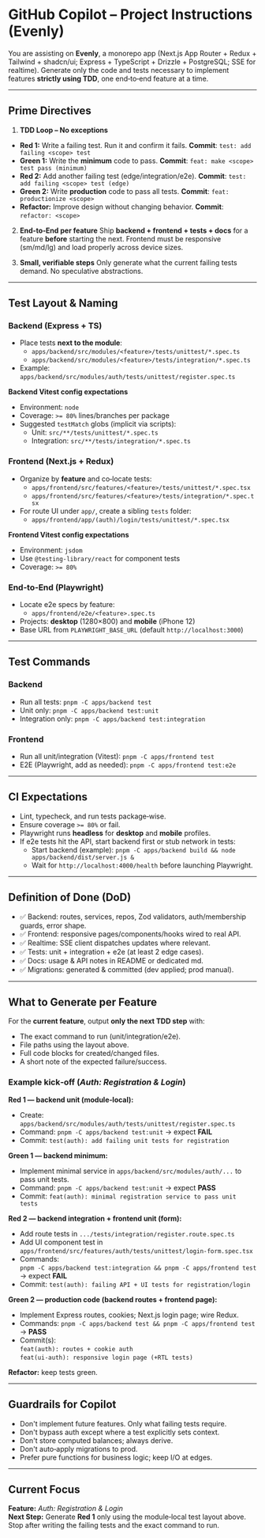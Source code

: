 # GitHub Copilot – Project Instructions (Evenly)

You are assisting on **Evenly**, a monorepo app (Next.js App Router + Redux + Tailwind + shadcn/ui; Express + TypeScript + Drizzle + PostgreSQL; SSE for realtime). Generate only the code and tests necessary to implement features **strictly using TDD**, one end‑to‑end feature at a time.

---

## Prime Directives

1) **TDD Loop – No exceptions**
- **Red 1:** Write a failing test. Run it and confirm it fails. **Commit**: `test: add failing <scope> test`
- **Green 1:** Write the **minimum** code to pass. **Commit**: `feat: make <scope> test pass (minimum)`
- **Red 2:** Add another failing test (edge/integration/e2e). **Commit**: `test: add failing <scope> test (edge)`
- **Green 2:** Write **production** code to pass all tests. **Commit**: `feat: productionize <scope>`
- **Refactor:** Improve design without changing behavior. **Commit**: `refactor: <scope>`

2) **End‑to‑End per feature**
Ship **backend + frontend + tests + docs** for a feature **before** starting the next. Frontend must be responsive (sm/md/lg) and load properly across device sizes.

3) **Small, verifiable steps**
Only generate what the current failing tests demand. No speculative abstractions.

---

## Test Layout & Naming

### Backend (Express + TS)
- Place tests **next to the module**:
  - `apps/backend/src/modules/<feature>/tests/unittest/*.spec.ts`
  - `apps/backend/src/modules/<feature>/tests/integration/*.spec.ts`
- Example: `apps/backend/src/modules/auth/tests/unittest/register.spec.ts`

**Backend Vitest config expectations**
- Environment: `node`
- Coverage: `>= 80%` lines/branches per package
- Suggested `testMatch` globs (implicit via scripts):
  - Unit: `src/**/tests/unittest/*.spec.ts`
  - Integration: `src/**/tests/integration/*.spec.ts`

### Frontend (Next.js + Redux)
- Organize by **feature** and co‑locate tests:
  - `apps/frontend/src/features/<feature>/tests/unittest/*.spec.tsx`
  - `apps/frontend/src/features/<feature>/tests/integration/*.spec.tsx`
- For route UI under `app/`, create a sibling `tests` folder:
  - `apps/frontend/app/(auth)/login/tests/unittest/*.spec.tsx`

**Frontend Vitest config expectations**
- Environment: `jsdom`
- Use `@testing-library/react` for component tests
- Coverage: `>= 80%`

### End‑to‑End (Playwright)
- Locate e2e specs by feature:
  - `apps/frontend/e2e/<feature>.spec.ts`
- Projects: **desktop** (1280×800) and **mobile** (iPhone 12)
- Base URL from `PLAYWRIGHT_BASE_URL` (default `http://localhost:3000`)

---

## Test Commands

### Backend
- Run all tests: `pnpm -C apps/backend test`
- Unit only: `pnpm -C apps/backend test:unit`
- Integration only: `pnpm -C apps/backend test:integration`

### Frontend
- Run all unit/integration (Vitest): `pnpm -C apps/frontend test`
- E2E (Playwright, add as needed): `pnpm -C apps/frontend test:e2e`

---

## CI Expectations

- Lint, typecheck, and run tests package‑wise.
- Ensure coverage `>= 80%` or fail.
- Playwright runs **headless** for **desktop** and **mobile** profiles.
- If e2e tests hit the API, start backend first or stub network in tests:
  - Start backend (example): `pnpm -C apps/backend build && node apps/backend/dist/server.js &`
  - Wait for `http://localhost:4000/health` before launching Playwright.

---

## Definition of Done (DoD)

- ✅ Backend: routes, services, repos, Zod validators, auth/membership guards, error shape.
- ✅ Frontend: responsive pages/components/hooks wired to real API.
- ✅ Realtime: SSE client dispatches updates where relevant.
- ✅ Tests: unit + integration + e2e (at least 2 edge cases).
- ✅ Docs: usage & API notes in README or dedicated md.
- ✅ Migrations: generated & committed (dev applied; prod manual).

---

## What to Generate per Feature

For the **current feature**, output **only the next TDD step** with:
- The exact command to run (unit/integration/e2e).
- File paths using the layout above.
- Full code blocks for created/changed files.
- A short note of the expected failure/success.

### Example kick‑off (*Auth: Registration & Login*)

**Red 1 — backend unit (module‑local):**
- Create: `apps/backend/src/modules/auth/tests/unittest/register.spec.ts`
- Command: `pnpm -C apps/backend test:unit` → expect **FAIL**
- Commit: `test(auth): add failing unit tests for registration`

**Green 1 — backend minimum:**
- Implement minimal service in `apps/backend/src/modules/auth/...` to pass unit tests.
- Command: `pnpm -C apps/backend test:unit` → expect **PASS**
- Commit: `feat(auth): minimal registration service to pass unit tests`

**Red 2 — backend integration + frontend unit (form):**
- Add route tests in `.../tests/integration/register.route.spec.ts`
- Add UI component test in `apps/frontend/src/features/auth/tests/unittest/login-form.spec.tsx`
- Commands:  
  `pnpm -C apps/backend test:integration && pnpm -C apps/frontend test` → expect **FAIL**
- Commit: `test(auth): failing API + UI tests for registration/login`

**Green 2 — production code (backend routes + frontend page):**
- Implement Express routes, cookies; Next.js login page; wire Redux.
- Commands: `pnpm -C apps/backend test && pnpm -C apps/frontend test` → **PASS**
- Commit(s):  
  `feat(auth): routes + cookie auth`  
  `feat(ui-auth): responsive login page (+RTL tests)`

**Refactor:** keep tests green.

---

## Guardrails for Copilot

- Don't implement future features. Only what failing tests require.
- Don't bypass auth except where a test explicitly sets context.
- Don't store computed balances; always derive.
- Don't auto‑apply migrations to prod.
- Prefer pure functions for business logic; keep I/O at edges.

---

## Current Focus

**Feature:** *Auth: Registration & Login*  
**Next Step:** Generate **Red 1** only using the module‑local test layout above. Stop after writing the failing tests and the exact command to run.